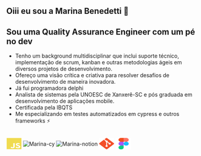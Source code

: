 
## Oiii eu sou a Marina Benedetti 👋

## Sou uma Quality Assurance Engineer com um pé no dev
 
 - Tenho um background multidisciplinar que inclui suporte técnico, implementação de scrum, kanban e outras metodologias ágeis em diversos projetos de desenvolvimento.
 - Ofereço uma visão crítica e criativa para resolver desafios de desenvolvimento de maneira inovadora.
- Já fui programadora delphi 
- Analista de sistemas pela UNOESC de Xanxerê-SC e pós graduada em desenvolvimento de aplicações mobile.
- Certificada pela IBQTS
- Me especializando em testes automatizados em cypress e outros frameworks ⚡

<div style="display: inline_block"><br>
  <img align="center" alt="Marina-Js" height="30" width="40" src="https://raw.githubusercontent.com/devicons/devicon/master/icons/javascript/javascript-plain.svg">
  <img align="center" alt="Marina-cy" height="30" width="40" src="https://www.cypress.io/_astro/navbar-brand.0d71ff96.svg">
  <img align="center" alt="Marina-notion" height="30" width="40" src="https://res.cloudinary.com/postman/image/upload/t_team_logo/v1629871571/team/5e4b440c0964a0f4eeffc6ce3f8b3b2869ef1fa52badc957844bf302ae91b103">
  <img align="center" alt="Marina-Git" height="30" width="40" src="https://raw.githubusercontent.com/devicons/devicon/master/icons/git/git-original.svg">
  <img align="center" alt="Marina-Figma" height="30" width="40" src="https://raw.githubusercontent.com/devicons/devicon/master/icons/figma/figma-original.svg">
 
</div>
